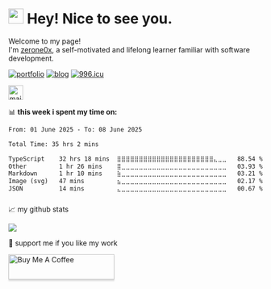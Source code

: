 <h1><img src="https://emojis.slackmojis.com/emojis/images/1531849430/4246/blob-sunglasses.gif?1531849430" width="30"/> Hey! Nice to see you.</h1>


<p>Welcome to my page! </br> I'm <a href="https://trine.dev/" target="_blank">zerone0x</a>, a self-motivated and lifelong learner familiar with software development. </p>

<!-- ## 🔗 Links -->
[![portfolio](https://img.shields.io/badge/my_portfolio-000?style=for-the-badge&logo=ko-fi&logoColor=white)](https://trine.dev/)
[![blog](https://img.shields.io/badge/my_blog-000?style=for-the-badge&logo=blogger&logoColor=white)](https://hi.trine.dev/)
[![996.icu](https://img.shields.io/badge/work--life_balance-996.icu-red?style=for-the-badge&logo=icloud)](https://996.icu)
<!-- [![linkedin](https://img.shields.io/badge/linkedin-0A66C2?style=for-the-badge&logo=linkedin&logoColor=white)](https://www.linkedin.com/in/zerone0x/) -->
<img src="https://img.shields.io/static/v1?message=Mail&logo=gmail&label=hi@trine.dev&color=D14836&logoColor=white&labelColor=81b29a&style=for-the-badge" height="29" alt="mail logo"  />
<!-- <a href="discordapp.com/users/326660148355661825" target="_blank">
    <img src="https://img.shields.io/static/v1?message=Discord&logo=discord&label=0xy#2276&color=03045e&logoColor=white&labelColor=&style=for-the-badge" height="29" alt="discord logo"  />
    
<img src="https://komarev.com/ghpvc/?username=zerone0x&color=brightgreen&label=Views&style=for-the-badge" />
</a> -->

</a>
<!-- <a href="https://ko-fi.com/zerone0x">
  <img src="https://cdn.ko-fi.com/cdn/kofi3.png?v=3" height="50" width="210" alt="zerone0x" />
</a> -->




<!-- ## 🛠 I have knowledge of


<div>

 <img src="https://skillicons.dev/icons?i=html" height="40" alt="html5 logo" />

 <img src="https://skillicons.dev/icons?i=css" height="40" alt="css3 logo" />

 <img src="https://skillicons.dev/icons?i=sass" height="40" alt="sass logo" />

 <img src="https://skillicons.dev/icons?i=tailwind" height="40" alt="tailwindcss logo" />

 <img src="https://skillicons.dev/icons?i=js" height="40" alt="javascript logo" />

 <img src="https://skillicons.dev/icons?i=ts" height="40" alt="typescript logo" />

 <img src="https://skillicons.dev/icons?i=react" height="40" alt="react logo" />

 <img src="https://skillicons.dev/icons?i=redux" height="40" alt="redux logo"  />
  
 <img src="https://skillicons.dev/icons?i=nextjs" height="40" alt="nextjs logo" />

 <img src="https://skillicons.dev/icons?i=graphql" height="40" alt="graphql logo"  />

 <img src="https://skillicons.dev/icons?i=nodejs" height="40" alt="nodejs logo" />

 <img src="https://skillicons.dev/icons?i=express" height="40" alt="express logo"  />

 <img src="https://skillicons.dev/icons?i=nestjs" height="40" alt="nestjs logo" />

 <img src="https://skillicons.dev/icons?i=sequelize" height="40" alt="sequelize logo" />

 <img src="https://skillicons.dev/icons?i=postgres" height="40" alt="postgresql logo" />
 
 <img src="https://skillicons.dev/icons?i=angular" height="40" alt="angularjs logo"  />

 <img src="https://skillicons.dev/icons?i=docker" height="40" alt="docker logo"  />
 
 <img src="https://skillicons.dev/icons?i=jest" height="40" alt="jest logo" />
 

</div> -->

📊 **this week i spent my time on:**
  <!--START_SECTION:waka-->

```txt
From: 01 June 2025 - To: 08 June 2025

Total Time: 35 hrs 2 mins

TypeScript    32 hrs 18 mins  ⣿⣿⣿⣿⣿⣿⣿⣿⣿⣿⣿⣿⣿⣿⣿⣿⣿⣿⣿⣿⣿⣿⣄⣀⣀   88.54 %
Other         1 hr 26 mins    ⣿⣀⣀⣀⣀⣀⣀⣀⣀⣀⣀⣀⣀⣀⣀⣀⣀⣀⣀⣀⣀⣀⣀⣀⣀   03.93 %
Markdown      1 hr 10 mins    ⣷⣀⣀⣀⣀⣀⣀⣀⣀⣀⣀⣀⣀⣀⣀⣀⣀⣀⣀⣀⣀⣀⣀⣀⣀   03.21 %
Image (svg)   47 mins         ⣦⣀⣀⣀⣀⣀⣀⣀⣀⣀⣀⣀⣀⣀⣀⣀⣀⣀⣀⣀⣀⣀⣀⣀⣀   02.17 %
JSON          14 mins         ⣄⣀⣀⣀⣀⣀⣀⣀⣀⣀⣀⣀⣀⣀⣀⣀⣀⣀⣀⣀⣀⣀⣀⣀⣀   00.67 %
```

<!--END_SECTION:waka-->

###


📈 my github stats


![](https://pixel-profile.vercel.app/api/github-stats?username=zerone0x&screen_effect=true&background=linear-gradient(to%20bottom%20right%2C%20%232aeeff%2C%20%235580eb))

<!-- <div>


<p align="center"> <img src="https://github-readme-stats.vercel.app/api?username=zerone0x&show_icons=true&theme=gotham" alt="zerone0x" />
  <img src="https://github-readme-stats.vercel.app/api?hide_title=false&hide_rank=false&show_icons=true&include_all_commits=true&count_private=true&disable_animations=false&theme=gruvbox_light&locale=en&hide_border=false&username=zerone0x" height="150" alt="stats graph"  />
  <img src="https://github-readme-stats.vercel.app/api/top-langs?locale=en&hide_title=false&layout=compact&card_width=320&langs_count=5&theme=gruvbox_light&hide_border=false&username=zerone0x" height="150" alt="languages graph"  />
  <a href="https://leetcode.com/">
  <img align="center" src="https://leetcode.card.workers.dev/?username=curblc&theme=wtf&extension=activity" />
</a>
</div> -->
🫶 support me if you like my work

<a href="https://buymeacoffee.com/soberzml23d" target="_blank">
  <img src="https://www.buymeacoffee.com/assets/img/custom_images/orange_img.png" alt="Buy Me A Coffee" style="height: 50px; width: 210px; box-shadow: 0px 3px 2px 0px rgba(190, 190, 190, 0.5); -webkit-box-shadow: 0px 3px 2px 0px rgba(190, 190, 190, 0.5);" />
